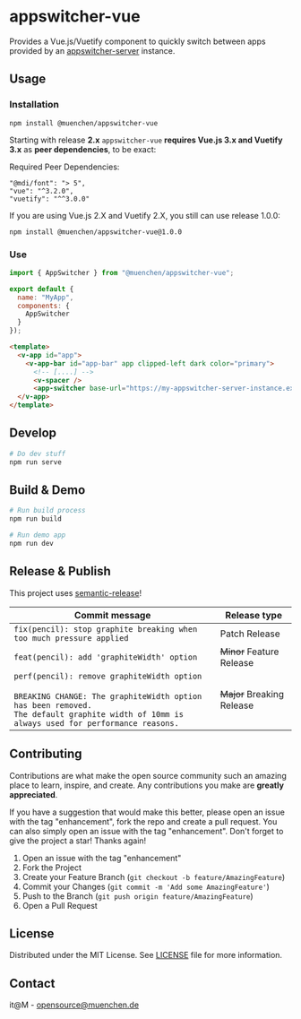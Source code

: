 # appswitcher-vue

Provides a Vue.js/Vuetify component to quickly switch between apps provided by an [appswitcher-server](https://github.com/it-at-m/appswitcher-server) instance.

## Usage

### Installation

```console
npm install @muenchen/appswitcher-vue
```

Starting with release **2.x** `appswitcher-vue` **requires Vue.js 3.x and Vuetify 3.x** as **peer dependencies**, to be exact:

Required Peer Dependencies:

```
"@mdi/font": "> 5",
"vue": "^3.2.0",
"vuetify": "^^3.0.0"
```

If you are using Vue.js 2.X and Vuetify 2.X, you still can use release 1.0.0:

```console
npm install @muenchen/appswitcher-vue@1.0.0
```

### Use

```js
import { AppSwitcher } from "@muenchen/appswitcher-vue";
```

```js
export default {
  name: "MyApp",
  components: {
    AppSwitcher
  }
});
```

```html
<template>
  <v-app id="app">
    <v-app-bar id="app-bar" app clipped-left dark color="primary">
      <!-- [....] -->
      <v-spacer />
      <app-switcher base-url="https://my-appswitcher-server-instance.example.com" :tags="['global', 'finance']"/>
  </v-app>
</template>
```

## Develop

```bash
# Do dev stuff
npm run serve
```

## Build & Demo

```bash
# Run build process
npm run build
```

```bash
# Run demo app
npm run dev
```

## Release & Publish

This project uses [semantic-release](https://github.com/semantic-release/semantic-release)!

| Commit message                                                                                                                                                                                   | Release type               |
| ------------------------------------------------------------------------------------------------------------------------------------------------------------------------------------------------ | -------------------------- |
| `fix(pencil): stop graphite breaking when too much pressure applied`                                                                                                                             | Patch Release              |
| `feat(pencil): add 'graphiteWidth' option`                                                                                                                                                       | ~~Minor~~ Feature Release  |
| `perf(pencil): remove graphiteWidth option`<br><br>`BREAKING CHANGE: The graphiteWidth option has been removed.`<br>`The default graphite width of 10mm is always used for performance reasons.` | ~~Major~~ Breaking Release |

## Contributing

Contributions are what make the open source community such an amazing place to learn, inspire, and create. Any contributions you make are **greatly appreciated**.

If you have a suggestion that would make this better, please open an issue with the tag "enhancement", fork the repo and create a pull request. You can also simply open an issue with the tag "enhancement".
Don't forget to give the project a star! Thanks again!

1. Open an issue with the tag "enhancement"
2. Fork the Project
3. Create your Feature Branch (`git checkout -b feature/AmazingFeature`)
4. Commit your Changes (`git commit -m 'Add some AmazingFeature'`)
5. Push to the Branch (`git push origin feature/AmazingFeature`)
6. Open a Pull Request

## License

Distributed under the MIT License. See [LICENSE](LICENSE) file for more information.

## Contact

it@M - <opensource@muenchen.de>

